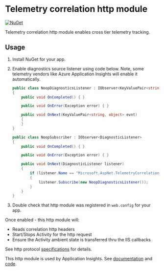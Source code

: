 # Telemetry correlation http module

[![NuGet](https://img.shields.io/nuget/v/Microsoft.AspNet.TelemetryCorrelation.svg)](https://www.nuget.org/packages/Microsoft.AspNet.TelemetryCorrelation/)

Telemetry correlation http module enables cross tier telemetry tracking.

## Usage

1. Install NuGet for your app.
2. Enable diagnostics source listener using code below. Note, some
   telemetry vendors like Azure Application Insights will enable it
   automatically.

    ``` csharp
    public class NoopDiagnosticsListener : IObserver<KeyValuePair<string, object>>
    {
        public void OnCompleted() { }

        public void OnError(Exception error) { }

        public void OnNext(KeyValuePair<string, object> evnt)
        {
        }
    }

    public class NoopSubscriber : IObserver<DiagnosticListener>
    {
        public void OnCompleted() { }

        public void OnError(Exception error) { }

        public void OnNext(DiagnosticListener listener)
        {
            if (listener.Name == "Microsoft.AspNet.TelemetryCorrelation" || listener.Name == "System.Net.Http" )
            {
                listener.Subscribe(new NoopDiagnosticsListener());
            }
        }
    }
    ```
3. Double check that http module was registered in `web.config` for your
   app.

Once enabled - this http module will:

- Reads correlation http headers
- Start/Stops Activity for the http request
- Ensure the Activity ambient state is transferred thru the IIS
  callbacks

See http protocol [specifications][http-protocol-specification] for
details.

This http module is used by Application Insights. See
[documentation][usage-in-ai-docs] and [code][usage-in-ai-code].

[http-protocol-specification]: https://github.com/dotnet/corefx/blob/master/src/System.Diagnostics.DiagnosticSource/src/HttpCorrelationProtocol.md
[usage-in-ai-docs]: https://docs.microsoft.com/azure/application-insights/application-insights-correlation
[usage-in-ai-code]: https://github.com/Microsoft/ApplicationInsights-dotnet-server
